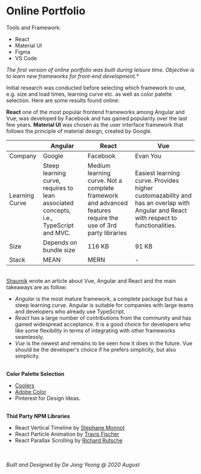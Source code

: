 # Online Portfolio

Tools and Framework:
- React
- Material UI
- Figma
- VS Code

*The first version of online portfolio was built during leisure time. Objective is to learn new frameworks for front-end development.** 

Initial research was conducted before selecting which framework to use, e.g. size and load times, learning curve etc. as well as color palette selection. Here are some results found online:

**React** one of the most popular frontend frameworks among Angular and Vue, was developed by Facebook and has gained popularity over the last few years. **Material UI** was chosen as the user interface framework that follows the principle of material design, created by Google.

|                | Angular  | React | Vue
|--------------- | ------------- | ------------- |-----------------|
|Company         | Google  | Facebook  | Evan You |
|Learning Curve  | Steep learning curve, requires to lean associated concepts, i.e., TypeScript and MVC. | Medium learning curve. Not a complete framework and advanced features require the use of 3rd party libraries  | Easiest learning curve. Provides higher customazability and has an overlap with Angular and React with respect to functionalities. |
|Size | Depends on bundle size  | 116 KB  |  91 KB |
|Stack           | MEAN| MERN  | - |

\
[Shaumik](https://www.codeinwp.com/blog/angular-vs-vue-vs-react/) wrote an article about Vue, Angular and React and the main takeaways are as follow:
- *Angular* is the most mature framework, a complete package but has a steep learning curve. Angular is suitable for companies with large teams and developers who already use TypeScript.
- *React* has a large number of contributions from the community and has gained widespread acceptance. It is a good choice for developers who like some flexibility in terms of integrating with other frameworks seamlessly.
- *Vue* is the newest and remains to be seen how it does in the future. Vue should be the developer's choice if he prefers simplicity, but also simplicity.

\
**Color Palette Selection**
- [Coolers](https://coolors.co/)
- [Adobe Color](https://color.adobe.com/)
- Pinterest for Design Ideas.

\
**Thid Party NPM Libraries**
- React Vertical Timeline by [Stephane Monnot](https://github.com/stephane-monnot/react-vertical-timeline)
- React Particle Animation by [Travis Fischer](https://github.com/transitive-bullshit/react-particle-animation)
- React Parallax Scrolling by [Richard Rutsche](https://github.com/rrutsche/react-parallax)

\
\
*Built and Designed by De Jong Yeong @ 2020 August* 
